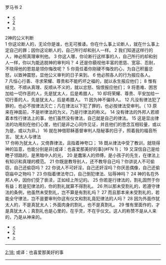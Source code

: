 ﻿





 罗马书 2




* [<](bible/ROM01.md)
* [2](bible/ROM.md)
* [>](bible/ROM03.md)



 
2神的公义判断  
1 你这论断人的，无论你是谁，也无可推诿。你在什么事上论断人，就在什么事上定自己的罪；因你这论断人的，自己所行却和别人一样。 
2 我们知道这样行的人，神必照真理审判他。 
3 你这人哪，你论断行这样事的人，自己所行的却和别人一样，你以为能逃脱神的审判吗？ 
4 还是你藐视他丰富的恩慈、宽容、忍耐，不晓得他的恩慈是领你悔改呢？ 
5 你竟任着你刚硬不悔改的心，为自己积蓄忿怒，以致神震怒，显他公义审判的日子来到。 
6 他必照各人的行为报应各人。 
7 凡恒心行善、寻求荣耀、尊贵和不能朽坏之福的，就以永生报应他们； 
8 惟有结党、不顺从真理、反顺从不义的，就以忿怒、恼恨报应他们； 
9 将患难、困苦加给一切作恶的人，先是犹太人，后是希腊人， 
10 却将荣耀、尊贵、平安加给一切行善的人，先是犹太人，后是希腊人。 
11 因为神不偏待人。 
12 凡没有律法犯了罪的，也必不按律法灭亡；凡在律法以下犯了罪的，也必按律法受审判。（ 
13 原来在神面前，不是听律法的为义，乃是行律法的称义。 
14 没有律法的外邦人若顺着本性行律法上的事，他们虽然没有律法，自己就是自己的律法。 
15 这是显出律法的功用刻在他们心里，他们是非之心同作见证，并且他们的思念互相较量，或以为是，或以为非。） 
16 就在神借耶稣基督审判人隐秘事的日子，照着我的福音所言。 犹太人与律法  
17 你称为犹太人，又倚靠律法，且指着神夸口； 
18 既从律法中受了教训，就晓得神的旨意，也能分别是非[或译：也喜爱那美好的事](#FN
1)； 
19 又深信自己是给瞎子领路的，是黑暗中人的光， 
20 是蠢笨人的师傅，是小孩子的先生，在律法上有知识和真理的模范。 
21 你既是教导别人，还不教导自己吗？你讲说人不可偷窃，自己还偷窃吗？ 
22 你说人不可奸淫，自己还奸淫吗？你厌恶偶像，自己还偷窃庙中之物吗？ 
23 你指着律法夸口，自己倒犯律法、玷辱神吗？ 
24 神的名在外邦人中，因你们受了亵渎，正如经上所记的。 
25 你若是行律法的，割礼固然于你有益；若是犯律法的，你的割礼就算不得割礼。 
26 所以那未受割礼的，若遵守律法的条例，他虽然未受割礼，岂不算是有割礼吗？ 
27 而且那本来未受割礼的，若能全守律法，岂不是要审判你这有仪文和割礼竟犯律法的人吗？ 
28 因为外面作犹太人的，不是真犹太人；外面肉身的割礼，也不是真割礼。 
29 惟有里面作的，才是真犹太人；真割礼也是心里的，在乎灵，不在乎仪文。这人的称赞不是从人来的，乃是从神来的。 
* [<](bible/ROM01.md)
* [2](bible/ROM.md)
* [>](bible/ROM03.md)





---


[2:18:](#V18)
或译：也喜爱那美好的事




---









